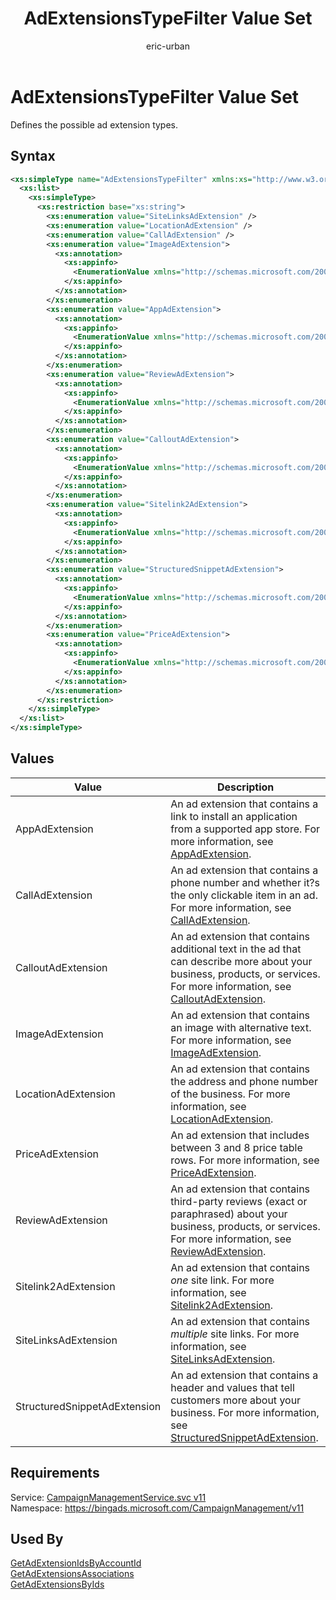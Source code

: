 ﻿---
title: AdExtensionsTypeFilter Value Set
ms.service: bing-ads-campaign-management-service
ms.topic: article
author: eric-urban
ms.author: eur
description: Defines the possible ad extension types.
---
# AdExtensionsTypeFilter Value Set
Defines the possible ad extension types.

## Syntax
```xml
<xs:simpleType name="AdExtensionsTypeFilter" xmlns:xs="http://www.w3.org/2001/XMLSchema">
  <xs:list>
    <xs:simpleType>
      <xs:restriction base="xs:string">
        <xs:enumeration value="SiteLinksAdExtension" />
        <xs:enumeration value="LocationAdExtension" />
        <xs:enumeration value="CallAdExtension" />
        <xs:enumeration value="ImageAdExtension">
          <xs:annotation>
            <xs:appinfo>
              <EnumerationValue xmlns="http://schemas.microsoft.com/2003/10/Serialization/">16</EnumerationValue>
            </xs:appinfo>
          </xs:annotation>
        </xs:enumeration>
        <xs:enumeration value="AppAdExtension">
          <xs:annotation>
            <xs:appinfo>
              <EnumerationValue xmlns="http://schemas.microsoft.com/2003/10/Serialization/">32</EnumerationValue>
            </xs:appinfo>
          </xs:annotation>
        </xs:enumeration>
        <xs:enumeration value="ReviewAdExtension">
          <xs:annotation>
            <xs:appinfo>
              <EnumerationValue xmlns="http://schemas.microsoft.com/2003/10/Serialization/">128</EnumerationValue>
            </xs:appinfo>
          </xs:annotation>
        </xs:enumeration>
        <xs:enumeration value="CalloutAdExtension">
          <xs:annotation>
            <xs:appinfo>
              <EnumerationValue xmlns="http://schemas.microsoft.com/2003/10/Serialization/">512</EnumerationValue>
            </xs:appinfo>
          </xs:annotation>
        </xs:enumeration>
        <xs:enumeration value="Sitelink2AdExtension">
          <xs:annotation>
            <xs:appinfo>
              <EnumerationValue xmlns="http://schemas.microsoft.com/2003/10/Serialization/">1024</EnumerationValue>
            </xs:appinfo>
          </xs:annotation>
        </xs:enumeration>
        <xs:enumeration value="StructuredSnippetAdExtension">
          <xs:annotation>
            <xs:appinfo>
              <EnumerationValue xmlns="http://schemas.microsoft.com/2003/10/Serialization/">4096</EnumerationValue>
            </xs:appinfo>
          </xs:annotation>
        </xs:enumeration>
        <xs:enumeration value="PriceAdExtension">
          <xs:annotation>
            <xs:appinfo>
              <EnumerationValue xmlns="http://schemas.microsoft.com/2003/10/Serialization/">8192</EnumerationValue>
            </xs:appinfo>
          </xs:annotation>
        </xs:enumeration>
      </xs:restriction>
    </xs:simpleType>
  </xs:list>
</xs:simpleType>
```

## <a name="values"></a>Values

|Value|Description|
|-----------|---------------|
|<a name="appadextension"></a>AppAdExtension|An ad extension that contains a link to install an application from a supported app store. For more information, see [AppAdExtension](../campaign-management-service/appadextension.md).|
|<a name="calladextension"></a>CallAdExtension|An ad extension that contains a phone number and whether it?s the only clickable item in an ad. For more information, see [CallAdExtension](../campaign-management-service/calladextension.md).|
|<a name="calloutadextension"></a>CalloutAdExtension|An ad extension that contains additional text in the ad that can describe more about your business, products, or services. For more information, see [CalloutAdExtension](../campaign-management-service/calloutadextension.md).|
|<a name="imageadextension"></a>ImageAdExtension|An ad extension that contains an image with alternative text. For more information, see [ImageAdExtension](../campaign-management-service/imageadextension.md).|
|<a name="locationadextension"></a>LocationAdExtension|An ad extension that contains the address and phone number of the business. For more information, see [LocationAdExtension](../campaign-management-service/locationadextension.md).|
|<a name="priceadextension"></a>PriceAdExtension|An ad extension that includes between 3 and 8 price table rows. For more information, see [PriceAdExtension](../campaign-management-service/priceadextension.md).|
|<a name="reviewadextension"></a>ReviewAdExtension|An ad extension that contains third-party reviews (exact or paraphrased) about your business, products, or services. For more information, see [ReviewAdExtension](../campaign-management-service/reviewadextension.md).|
|<a name="sitelink2adextension"></a>Sitelink2AdExtension|An ad extension that contains *one* site link. For more information, see [Sitelink2AdExtension](../campaign-management-service/sitelink2adextension.md).|
|<a name="sitelinksadextension"></a>SiteLinksAdExtension|An ad extension that contains *multiple* site links. For more information, see [SiteLinksAdExtension](../campaign-management-service/sitelinksadextension.md).|
|<a name="structuredsnippetadextension"></a>StructuredSnippetAdExtension|An ad extension that contains a header and values that tell customers more about your business. For more information, see [StructuredSnippetAdExtension](../campaign-management-service/structuredsnippetadextension.md).|

## Requirements
Service: [CampaignManagementService.svc v11](https://campaign.api.bingads.microsoft.com/Api/Advertiser/CampaignManagement/v11/CampaignManagementService.svc)  
Namespace: https://bingads.microsoft.com/CampaignManagement/v11  

## Used By
[GetAdExtensionIdsByAccountId](getadextensionidsbyaccountid.md)  
[GetAdExtensionsAssociations](getadextensionsassociations.md)  
[GetAdExtensionsByIds](getadextensionsbyids.md)  
